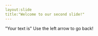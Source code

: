 ```yaml
---
layout:slide
title:"Welcome to our second slide!" 
---
```

"Your text is"
Use the left arrow to go back! 
